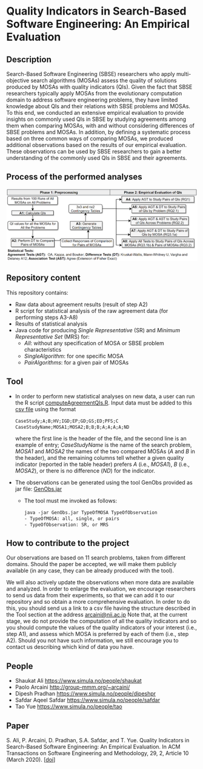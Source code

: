 # Quality Indicators in Search-Based Software Engineering: An Empirical Evaluation

## Description
Search-Based Software Engineering (SBSE) researchers who apply multi-objective search algorithms (MOSAs) assess the quality of solutions produced by MOSAs with quality indicators (QIs). Given the fact that SBSE researchers typically apply MOSAs from the evolutionary computation domain to address software engineering problems, they have limited knowledge about QIs and their relations with SBSE problems and MOSAs. To this end, we conducted an extensive empirical evaluation to provide insights on commonly used QIs in SBSE by studying agreements among them when comparing MOSAs, with and without considering differences of SBSE problems and MOSAs. In addition, by defining a systematic process based on three common ways of comparing MOSAs, we produced additional observations based on the results of our empirical evaluation. These observations can be used by SBSE researchers to gain a better understanding of the commonly used QIs in SBSE and their agreements.

## Process of the performed analyses
![Process](https://github.com/ERATOMMSD/QIsAgreementMOSAs/blob/master/statisticalTests/StatTestsProcess.png)

## Repository content
This repository contains: 
* Raw data about agreement results (result of step A2)
* R script for statistical analysis of the raw agreement data (for performing steps A3-A8)
* Results of statistical analysis
* Java code for producing *Single Representative* (SR) and *Minimum Representative Set* (MRS) for:
  * *All*: without any specification of MOSA or SBSE problem characteristics
  * *SingleAlgorithm*: for one specific MOSA
  * *PairAlgorithms*: for a given pair of MOSAs
  
## Tool
* In order to perform new statistical analyses on new data, a user can run the R script [computeAgreementQIs.R](https://github.com/ERATOMMSD/QIsAgreementMOSAs/blob/master/statisticalTests/computeAgreementQIs.R). Input data must be added to this 
[csv file](https://github.com/ERATOMMSD/QIsAgreementMOSAs/blob/master/statisticalTests/inputData/inputData.csv) using the format
   ```
   CaseStudy;A;B;HV;IGD;EP;GD;GS;ED;PFS;C
   CaseStudyName;MOSA1;MOSA2;B;B;B;A;A;A;A;ND
   ```
   where the first line is the header of the file, and the second line is an example of entry; *CaseStudyName* is the name of the search problem, *MOSA1* and *MOSA2* the names of the two compared MOSAs (*A* and *B* in the header), and the remaining columns tell whether a given quality indicator (reported in the table header) prefers *A* (i.e., *MOSA1*), *B* (i.e., *MOSA2*), or there is no difference (*ND*) for the indicator. 

* The observations can be generated using the tool GenObs provided as jar file: [GenObs.jar](https://github.com/ERATOMMSD/QIsAgreementMOSAs/blob/master/code/generatorReprSets/GenObs.jar?raw=true)
  * The tool must me invoked as follows:
     ```
     java -jar GenObs.jar TypeOfMOSA TypeOfObservation
     - TypeOfMOSA: all, single, or pairs
     - TypeOfObservation: SR, or MRS
     ```

## How to contribute to the project
Our observations are based on 11 search problems, taken from different domains.
Should the paper be accepted, we will make them publicly available (in any case, they can be already produced with the tool).

We will also actively update the observations when more data are available and analyzed.
In order to enlarge the evaluation, we encourage researchers to send us data from their experiments, so that we can add it to our repository and so obtain a more comprehensive evaluation. In order to do this, you should send us a link to a csv file having the structure described in the Tool section at the address arcaini@nii.ac.jp
Note that, at the current stage, we do not provide the computation of all the quality indicators and so you should compute the values of the quality indicators of your interest (i.e., step A1), and assess which MOSA is preferred by each of them (i.e., step A2). Should you not have such information, we still encourage you to contact us describing which kind of data you have.


## People
* Shaukat Ali https://www.simula.no/people/shaukat
* Paolo Arcaini http://group-mmm.org/~arcaini/
* Dipesh Pradhan https://www.simula.no/people/dipeshpr
* Safdar Aqeel Safdar https://www.simula.no/people/safdar
* Tao Yue https://www.simula.no/people/tao

## Paper
S. Ali, P. Arcaini, D. Pradhan, S.A. Safdar, and T. Yue. Quality Indicators in Search-Based Software Engineering: An Empirical Evaluation. In ACM Transactions on Software Engineering and Methodology, 29, 2, Article 10 (March 2020). [[doi](https://doi.org/10.1145/3375636)]
